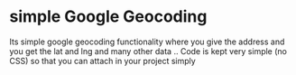 # simple Google Geocoding
Its simple google  geocoding functionality where you give the address and you get the lat and lng and many other data .. Code is kept very simple (no CSS)  so that you can attach in your project simply

